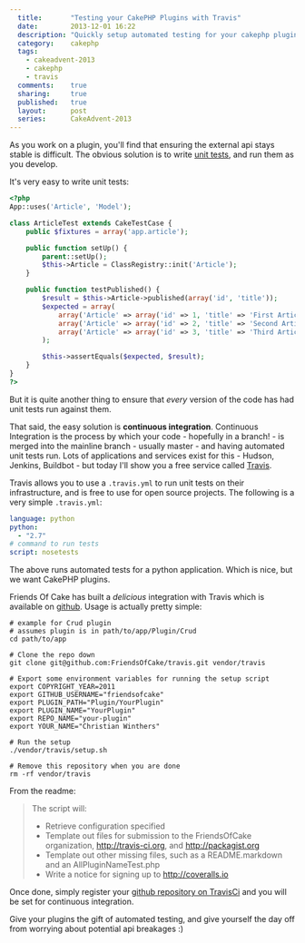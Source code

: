 ```yaml
---
  title:       "Testing your CakePHP Plugins with Travis"
  date:        2013-12-01 16:22
  description: "Quickly setup automated testing for your cakephp plugin code using Travis-Ci"
  category:    cakephp
  tags:
    - cakeadvent-2013
    - cakephp
    - travis
  comments:    true
  sharing:     true
  published:   true
  layout:      post
  series:      CakeAdvent-2013
---
```


As you work on a plugin, you'll find that ensuring the external api stays stable is difficult. The obvious solution is to write [unit tests](http://book.cakephp.org/2.0/en/development/testing.html), and run them as you develop.

It's very easy to write unit tests:


```php
<?php
App::uses('Article', 'Model');

class ArticleTest extends CakeTestCase {
    public $fixtures = array('app.article');

    public function setUp() {
        parent::setUp();
        $this->Article = ClassRegistry::init('Article');
    }

    public function testPublished() {
        $result = $this->Article->published(array('id', 'title'));
        $expected = array(
            array('Article' => array('id' => 1, 'title' => 'First Article')),
            array('Article' => array('id' => 2, 'title' => 'Second Article')),
            array('Article' => array('id' => 3, 'title' => 'Third Article'))
        );

        $this->assertEquals($expected, $result);
    }
}
?>
```

But it is quite another thing to ensure that *every* version of the code has had unit tests run against them.

That said, the easy solution is **continuous integration**. Continuous Integration is the process by which your code - hopefully in a branch! - is merged into the mainline branch - usually master - and having automated unit tests run. Lots of applications and services exist for this - Hudson, Jenkins, Buildbot - but today I'll show you a free service called [Travis](http://travis-ci.com/).

Travis allows you to use a `.travis.yml` to run unit tests on their infrastructure, and is free to use for open source projects. The following is a very simple `.travis.yml`:

```yaml
language: python
python:
  - "2.7"
# command to run tests
script: nosetests
```

The above runs automated tests for a python application. Which is nice, but we want CakePHP plugins.

Friends Of Cake has built a *delicious* integration with Travis which is available on [github](https://github.com/friendsofcake/travis). Usage is actually pretty simple:

```shell
# example for Crud plugin
# assumes plugin is in path/to/app/Plugin/Crud
cd path/to/app

# Clone the repo down
git clone git@github.com:FriendsOfCake/travis.git vendor/travis

# Export some environment variables for running the setup script
export COPYRIGHT_YEAR=2011
export GITHUB_USERNAME="friendsofcake"
export PLUGIN_PATH="Plugin/YourPlugin"
export PLUGIN_NAME="YourPlugin"
export REPO_NAME="your-plugin"
export YOUR_NAME="Christian Winthers"

# Run the setup
./vendor/travis/setup.sh

# Remove this repository when you are done
rm -rf vendor/travis
```

From the readme:

> The script will:
>
> - Retrieve configuration specified
> - Template out files for submission to the FriendsOfCake organization, http://travis-ci.org, and http://packagist.org
> - Template out other missing files, such as a README.markdown and an AllPluginNameTest.php
> - Write a notice for signing up to http://coveralls.io

Once done, simply register your [github repository on TravisCi](http://about.travis-ci.org/docs/user/getting-started/) and you will be set for continuous integration.

Give your plugins the gift of automated testing, and give yourself the day off from worrying about potential api breakages :)

